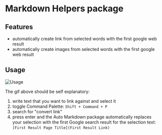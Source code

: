 # Markdown Helpers package

## Features

- automatically create link from selected words with the first google web result
- automatically create images from selected words with the first google web result

## Usage

![Usage](http://postachio-images.s3-website-us-east-1.amazonaws.com/539d45c2e7bc2d505d76dcf4/539d439090b01069f4d7b474/dbx-my-first-atom-package-usage.gif)

The gif above should be self explanatory:

1. write text that you want to link against and select it
2. toggle Command Palette: `Shift + Command + P`
3. search for "convert link"
4. press enter and the Auto Markdown package automatically replaces your
selection with the first Google search result for the selection text:
`[First Result Page Title](First Result Link)`
